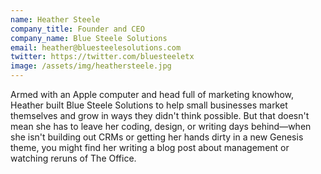 ```yaml
---
name: Heather Steele
company_title: Founder and CEO
company_name: Blue Steele Solutions
email: heather@bluesteelesolutions.com
twitter: https://twitter.com/bluesteeletx
image: /assets/img/heathersteele.jpg
---
```

Armed with an Apple computer and head full of marketing knowhow, Heather built Blue Steele Solutions to help small businesses market themselves and grow in ways they didn't think possible. But that doesn't mean she has to leave her coding, design, or writing days behind—when she isn't building out CRMs or getting her hands dirty in a new Genesis theme, you might find her writing a blog post about management or watching reruns of The Office.
